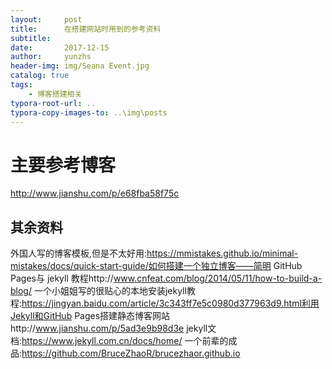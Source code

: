 ```yaml
---
layout:     post
title:      在搭建网站时用到的参考资料
subtitle:   
date:       2017-12-15
author:     yunzhs
header-img: img/Seana Event.jpg
catalog: true
tags:
    - 博客搭建相关
typora-root-url: ..
typora-copy-images-to: ..\img\posts
---
```


# 主要参考博客

http://www.jianshu.com/p/e68fba58f75c



## 其余资料

外国人写的博客模板,但是不太好用:https://mmistakes.github.io/minimal-mistakes/docs/quick-start-guide/如何搭建一个独立博客——简明 GitHub Pages与 jekyll 教程http://www.cnfeat.com/blog/2014/05/11/how-to-build-a-blog/
一个小姐姐写的很贴心的本地安装jekyll教程:https://jingyan.baidu.com/article/3c343ff7e5c0980d377963d9.html利用Jekyll和GitHub Pages搭建静态博客网站http://www.jianshu.com/p/5ad3e9b98d3e
jekyll文档:https://www.jekyll.com.cn/docs/home/
一个前辈的成品:https://github.com/BruceZhaoR/brucezhaor.github.io

